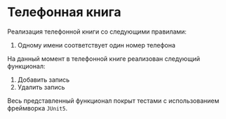 # Телефонная книга

Реализация телефонной книги со следующими правилами:

1. Одному имени соответствует один номер телефона

На данный момент в телефонной книге реализован следующий функционал:

1. Добавить запись
2. Удалить запись

Весь представленный функционал покрыт тестами с использованием фреймворка `JUnit5`.

